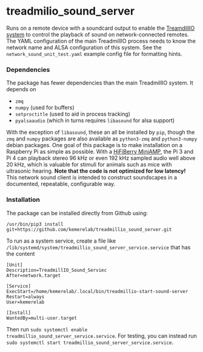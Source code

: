 # treadmilio_sound_server

Runs on a remote device with a soundcard output to enable the [TreamdillIO
system](https://github.com/kemerelab/TreadmillIO)
to control the playback of sound on network-connected remotes. The YAML configuration of the  main 
TreadmillIO process needs to know the network name and ALSA configuration of this system.
See the `network_sound_unit_test.yaml` example config file for formatting hints.

### Dependencies
The package has fewer dependencies than the main TreadmillIO system. It depends on
  + `zmq`
  + `numpy` (used for buffers)
  + `setproctitle` (used to aid in process tracking)
  + `pyalsaaudio` (which in turns requires `libasound` for alsa support)

With the exception of `libasound`, these an all be installed by `pip`, though
the `zmq` and `numpy` packages are also available as `python3-zmq` and `python3-numpy`
debian packages. One goal of this package is to make installation on a Raspberry Pi
as simple as possible. With a [HiFiBerry MiniAMP](https://www.hifiberry.com/docs/data-sheets/datasheet-miniamp/),
the Pi 3 and Pi 4 can playback stereo 96 kHz or even 192 kHz sampled audio well
above 20 kHz, which is valuable for stimuli for animals such as mice with ultrasonic
hearing. **Note that the code is not optimized for low latency!** This network sound client
is intended to construct soundscapes in a documented, repeatable, configurable way.

### Installation

The package can be installed directly from Github using: 
```  
/usr/bin/pip3 install git+https://github.com/kemerelab/treadmillio_sound_server.git
```

To run as a system service, create a file like `/lib/systemd/system/treadmillio_sound_server_service.service` that has the content
```
[Unit]
Description=TreadmillIO_Sound_Serviec
After=network.target

[Service]
ExecStart=/home/kemerelab/.local/bin/treadmillio-start-sound-server
Restart=always
User=kemerelab

[Install]
WantedBy=multi-user.target
```
Then run `sudo systemctl enable treadmillio_sound_server_service.service`. For testing, you can
instead run `sudo systemctl start treadmillio_sound_server_service.service`.
